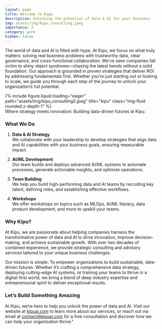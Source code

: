 ```yaml
---
layout: page
title: Welcome to Kipu
description: Unlocking the potential of data & AI for your business
img: assets/img/kipu_consulting.jpeg
importance: 3
category: work
hidden: false
---
```


The world of data and AI is filled with hype. At Kipu, we focus on what truly matters: solving real business problems with trustworthy data, clear governance, and cross-functional collaboration. We’ve seen companies fall victim to shiny object syndrome—chasing the latest trends without a solid foundation. Our approach is grounded in proven strategies that deliver ROI by addressing fundamentals first. Whether you’re just starting out or looking to scale, we guide you through each step of the journey to unlock your organization’s full potential.

<div class="row">
    <div class="col-sm mt-3 mt-md-0">
        {% include figure.liquid loading="eager" path="assets/img/kipu_consulting2.jpeg" title="kipu" class="img-fluid rounded z-depth-1" %}
    </div>
</div>
<div class="caption">
    Where strategy meets innovation: Building data-driven futures at Kipu.
</div>

### What We Do

1. **Data & AI Strategy**  
   We collaborate with your leadership to develop strategies that align data and AI capabilities with your business goals, ensuring measurable impact.

2. **AI/ML Development**  
   Our team builds and deploys advanced AI/ML systems to automate processes, generate actionable insights, and optimize operations.

3. **Team Building**  
   We help you build high-performing data and AI teams by recruiting key talent, defining roles, and establishing effective workflows.

4. **Workshops**  
   We offer workshops on topics such as MLOps, AI/ML literacy, data product development, and more to upskill your teams.

### Why Kipu?

At Kipu, we are passionate about helping companies harness the transformative power of data and AI to drive innovation, improve decision-making, and achieve sustainable growth. With over two decades of combined experience, we provide strategic consulting and advisory services tailored to your unique business challenges.

Our mission is simple: To empower organizations to build sustainable, data-driven futures. Whether it’s crafting a comprehensive data strategy, deploying cutting-edge AI systems, or training your teams to thrive in a digital-first world, we bring a blend of deep industry expertise and entrepreneurial spirit to deliver exceptional results.

### Let’s Build Something Amazing

At Kipu, we’re here to help you unlock the power of data and AI. Visit our website at [kipuai.com](http://kipuai.com) to learn more about our services, or reach out via email at [contact@kipuai.com](mailto:contact@kipuai.com) for a free consultation and discover how we can help your organization thrive."
